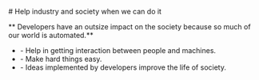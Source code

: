 <p class="orange"> <span class="has-text-white">#</span> 
Help industry and society when we can do it</p>
<p class="violet has-text-weight-bold	monospace"><span class="has-text-white">**</span>
Developers have an outsize impact on the
society because so much of our world is automated.<span class="has-text-white">**</span></p>


<ul>
<li> 
<span>-</span> 
<span>
Help in getting interaction between people and machines. 
</span>
</li>

<li>
<span>-</span>
<span>
Make hard things easy.
</span>
</li>
<li>
<span>-</span>
<span>
Іdeas implemented by developers improve the life of society.
</span>
</li>

</ul>